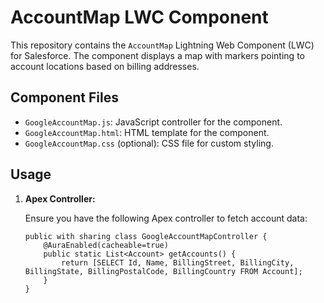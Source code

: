 # AccountMap LWC Component

This repository contains the `AccountMap` Lightning Web Component (LWC) for Salesforce. The component displays a map with markers pointing to account locations based on billing addresses.

## Component Files

- `GoogleAccountMap.js`: JavaScript controller for the component.
- `GoogleAccountMap.html`: HTML template for the component.
- `GoogleAccountMap.css` (optional): CSS file for custom styling.

## Usage

1. **Apex Controller:**

   Ensure you have the following Apex controller to fetch account data:

   ```apex
   public with sharing class GoogleAccountMapController {
       @AuraEnabled(cacheable=true)
       public static List<Account> getAccounts() {
           return [SELECT Id, Name, BillingStreet, BillingCity, BillingState, BillingPostalCode, BillingCountry FROM Account];
       }
   }
